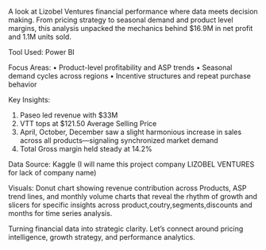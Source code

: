 A look at Lizobel Ventures financial performance where data meets decision making. From pricing strategy to seasonal demand and product level margins, this analysis unpacked the mechanics behind $16.9M in net profit and 1.1M units sold.

Tool Used: Power BI 

Focus Areas: 
• Product-level profitability and ASP trends 
• Seasonal demand cycles across regions 
• Incentive structures and repeat purchase behavior 

Key Insights:
1. Paseo led revenue with $33M
2. VTT tops at $121.50 Average Selling Price
3. April, October, December saw a slight harmonious increase in sales across all products—signaling synchronized market demand
4. Total Gross margin held steady at 14.2%

Data Source: Kaggle
(I will name this project company LIZOBEL VENTURES for lack of company name)

Visuals: 
Donut chart showing revenue contribution across Products, ASP trend lines, and monthly volume charts that reveal the rhythm of growth and slicers for specific insights across product,coutry,segments,discounts and months for time series analysis.

Turning financial data into strategic clarity. Let’s connect around pricing intelligence, growth strategy, and performance analytics.
